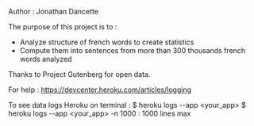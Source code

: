 Author : Jonathan Dancette

The purpose of this project is to :
- Analyze structure of french words to create statistics
- Compute them into sentences from more than 300 thousands french words analyzed

Thanks to Project Gutenberg for open data.

For help :
https://devcenter.heroku.com/articles/logging

To see data logs Heroku on terminal : 
$ heroku logs --app <your_app>
$ heroku logs --app <your_app> -n 1000 : 1000 lines max
